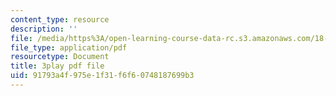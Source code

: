 ```yaml
---
content_type: resource
description: ''
file: /media/https%3A/open-learning-course-data-rc.s3.amazonaws.com/18-03sc-differential-equations-fall-2011/91793a4f975e1f31f6f60748187699b3_qZHseRxAWZ8.pdf
file_type: application/pdf
resourcetype: Document
title: 3play pdf file
uid: 91793a4f-975e-1f31-f6f6-0748187699b3
---
```

